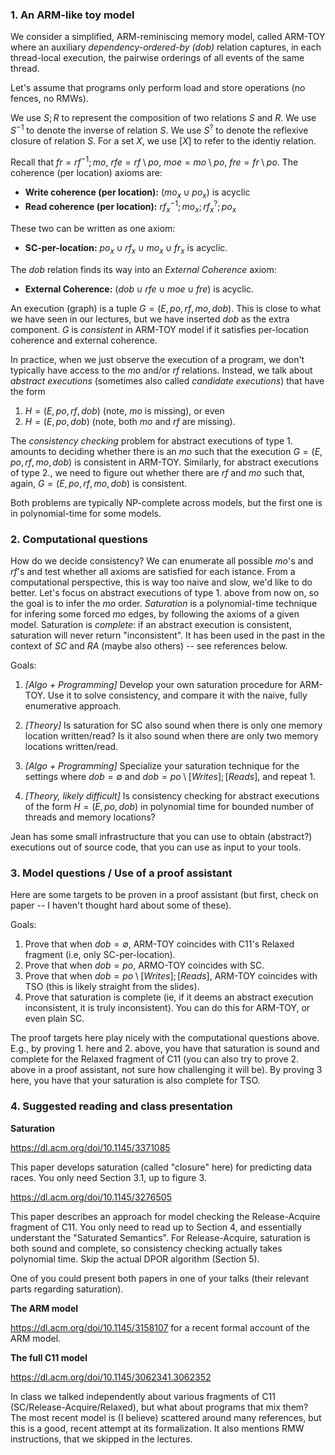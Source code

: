 ### 1. An ARM-like toy model
We consider a simplified, ARM-reminiscing memory model, called ARM-TOY where an auxiliary *dependency-ordered-by (dob)* relation captures, in each thread-local execution, the pairwise orderings of all events of the same thread.

Let's assume that programs only perform load and store operations (no fences, no RMWs).

We use $S;R$ to represent the composition of two relations $S$ and $R$.
We use $S^{-1}$ to denote the inverse of relation $S$.
We use $S^{?}$ to denote the reflexive closure of relation $S$.
For a set $X$, we use $[X]$ to refer to the identiy relation.

Recall that $fr=rf^{-1};mo$, $rfe=rf\setminus po$, $moe=mo\setminus po$, $fre=fr\setminus po$.
The coherence (per location) axioms are:

* **Write coherence (per location):** $(mo_x\cup po_x)$ is acyclic
* **Read coherence (per location):**  $rf_x^{-1};mo_x;rf_x^{?};po_x$

These two can be written as one axiom:
* **SC-per-location:** $po_x\cup rf_x \cup mo_x \cup fr_x$ is acyclic.

The $dob$ relation finds its way into an *External Coherence* axiom:

* **External Coherence:** $(dob \cup rfe \cup moe \cup fre)$ is acyclic.

An execution (graph) is a tuple $G=(E,po,rf, mo, dob)$. This is close to what we have seen in our lectures, but we have inserted $dob$ as the extra component.
$G$ is *consistent* in ARM-TOY model if it satisfies per-location coherence and external coherence.

In practice, when we just observe the execution of a program, we don't typically have access to the $mo$ and/or $rf$ relations. 
Instead, we talk about *abstract executions* (sometimes also called *candidate executions*) that have the form
1. $H=(E,po,rf, dob)$ (note, $mo$ is missing), or even
2. $H=(E,po, dob)$ (note, both $mo$ and $rf$ are missing).

The *consistency checking* problem for abstract executions of type 1. amounts to deciding whether there is an $mo$ such that the execution $G=(E,po,rf, mo, dob)$ is consistent in ARM-TOY.
Similarly, for abstract executions of type 2., we need to figure out whether there are $rf$ and $mo$ such that, again, $G=(E,po,rf, mo, dob)$ is consistent.

Both problems are typically NP-complete across models, but the first one is in polynomial-time for some models.


### 2. Computational questions
How do we decide consistency? We can enumerate all possible $mo$'s and $rf$'s and test whether all axioms are satisfied for each istance.
From a computational perspective, this is way too naive and slow, we'd like to do better.
Let's focus on abstract executions of type 1. above from now on, so the goal is to infer the $mo$ order.
*Saturation* is a polynomial-time technique for infering some forced $mo$ edges, by following the axioms of a given model.
Saturation is *complete*: if an abstract execution is consistent, saturation will never return "inconsistent".
It has been used in the past in the context of $SC$ and $RA$ (maybe also others) -- see references below. 

Goals:

1. *[Algo + Programming]* Develop your own saturation procedure for ARM-TOY. Use it to solve consistency, and compare it with the naive, fully enumerative approach.

2. *[Theory]* Is saturation for SC also sound when there is only one memory location written/read? Is it also sound when there are only two memory locations written/read.

3. *[Algo + Programming]* Specialize your saturation technique for the settings where $dob=\emptyset$ and $dob=po\setminus [Writes];[Reads]$, and repeat 1.

4. *[Theory, likely difficult]* Is consistency checking for abstract executions of the form $H=(E,po, dob)$ in polynomial time for bounded number of threads and memory locations?

Jean has some small infrastructure that you can use to obtain (abstract?) executions out of source code, that you can use as input to your tools.

### 3. Model questions / Use of a proof assistant

Here are some targets to be proven in a proof assistant (but first, check on paper -- I haven't thought hard about some of these).

Goals:

1. Prove that when $dob=\emptyset$, ARM-TOY coincides with C11's Relaxed fragment (i.e, only SC-per-location).
2. Prove that when $dob=po$, ARMO-TOY coincides with SC.
3. Prove that when $dob=po\setminus [Writes];[Reads]$, ARM-TOY coincides with TSO (this is likely straight from the slides).
4. Prove that saturation is complete (ie, if it deems an abstract execution inconsistent, it is truly inconsistent). You can do this for ARM-TOY, or even plain SC.


The proof targets here play nicely with the computational questions above. E.g., by proving 1. here and 2. above, you have that saturation is sound and complete for the Relaxed fragment of C11 (you can also try to prove 2. above in a proof assistant, not sure how challenging it will be).
By proving 3 here, you have that your saturation is also complete for TSO.

### 4. Suggested reading and class presentation

**Saturation**

https://dl.acm.org/doi/10.1145/3371085 

This paper develops saturation (called "closure" here) for predicting data races. You only need Section 3.1, up to figure 3.


https://dl.acm.org/doi/10.1145/3276505 

This paper describes an approach for model checking the Release-Acquire fragment of C11. You only need to read up to Section 4, and essentially understant the "Saturated Semantics". For Release-Acquire, saturation is both sound and complete, so consistency checking actually takes polynomial time. Skip the actual DPOR algorithm (Section 5).

One of you could present both papers in one of your talks (their relevant parts regarding saturation).


**The ARM model**

https://dl.acm.org/doi/10.1145/3158107 for a recent formal account of the ARM model.


**The full C11 model**

https://dl.acm.org/doi/10.1145/3062341.3062352

In class we talked independently about various fragments of C11 (SC/Release-Acquire/Relaxed), but what about programs that mix them?
The most recent model is (I believe) scattered around many references, but this is a good, recent attempt at its formalization.
It also mentions RMW instructions, that we skipped in the lectures.
